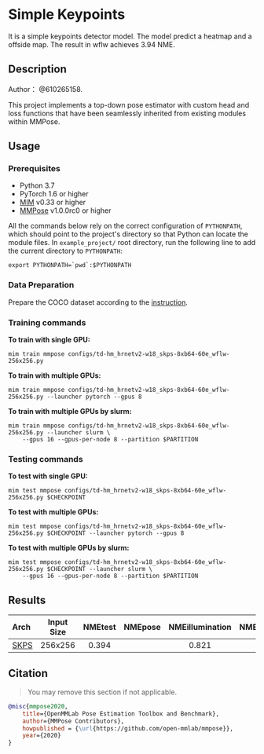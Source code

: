 # Simple Keypoints

It is a simple keypoints detector model. The model predict a heatmap and a offside map.
The result in wflw achieves 3.94 NME.

## Description

Author： @610265158.

This project implements a top-down pose estimator with custom head and loss functions that have been seamlessly inherited from existing modules within MMPose.

## Usage

### Prerequisites

- Python 3.7
- PyTorch 1.6 or higher
- [MIM](https://github.com/open-mmlab/mim) v0.33 or higher
- [MMPose](https://github.com/open-mmlab/mmpose) v1.0.0rc0 or higher

All the commands below rely on the correct configuration of `PYTHONPATH`, which should point to the project's directory so that Python can locate the module files. In `example_project/` root directory, run the following line to add the current directory to `PYTHONPATH`:

```shell
export PYTHONPATH=`pwd`:$PYTHONPATH
```

### Data Preparation

Prepare the COCO dataset according to the [instruction](https://mmpose.readthedocs.io/en/dev-1.x/dataset_zoo/2d_body_keypoint.html#coco).

### Training commands

**To train with single GPU:**

```shell
mim train mmpose configs/td-hm_hrnetv2-w18_skps-8xb64-60e_wflw-256x256.py
```

**To train with multiple GPUs:**

```shell
mim train mmpose configs/td-hm_hrnetv2-w18_skps-8xb64-60e_wflw-256x256.py --launcher pytorch --gpus 8
```

**To train with multiple GPUs by slurm:**

```shell
mim train mmpose configs/td-hm_hrnetv2-w18_skps-8xb64-60e_wflw-256x256.py --launcher slurm \
    --gpus 16 --gpus-per-node 8 --partition $PARTITION
```

### Testing commands

**To test with single GPU:**

```shell
mim test mmpose configs/td-hm_hrnetv2-w18_skps-8xb64-60e_wflw-256x256.py $CHECKPOINT
```

**To test with multiple GPUs:**

```shell
mim test mmpose configs/td-hm_hrnetv2-w18_skps-8xb64-60e_wflw-256x256.py $CHECKPOINT --launcher pytorch --gpus 8
```

**To test with multiple GPUs by slurm:**

```shell
mim test mmpose configs/td-hm_hrnetv2-w18_skps-8xb64-60e_wflw-256x256.py $CHECKPOINT --launcher slurm \
    --gpus 16 --gpus-per-node 8 --partition $PARTITION
```

## Results

| Arch                                                            | Input Size | NMEtest | NMEpose | NMEillumination | NMEocclusion | NMEblur | NMEmakeup | NMEexpression |
| :-------------------------------------------------------------- | :--------: | :-----: | :-----: | :-------------: | :----------: | :-----: | :-------: | :-----------: |
| [SKPS](./configs/td-hm_hrnetv2-w18_skps-8xb64-60e_wflw-256x256) |  256x256   |  0.394  |         |      0.821      |    0.804     |  0.945  |   model   |      log      |

## Citation

> You may remove this section if not applicable.

```bibtex
@misc{mmpose2020,
    title={OpenMMLab Pose Estimation Toolbox and Benchmark},
    author={MMPose Contributors},
    howpublished = {\url{https://github.com/open-mmlab/mmpose}},
    year={2020}
}
```
